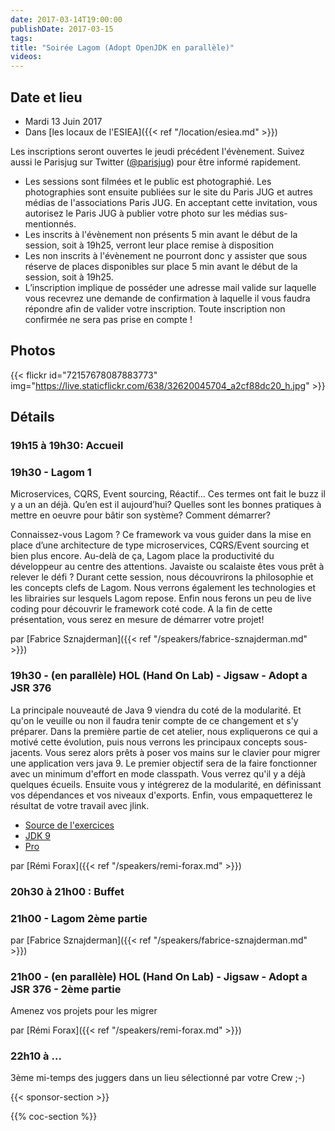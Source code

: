 ```yaml
---
date: 2017-03-14T19:00:00
publishDate: 2017-03-15
tags:
title: "Soirée Lagom (Adopt OpenJDK en parallèle)"
videos:
---
```


## Date et lieu

- Mardi 13 Juin 2017
- Dans [les locaux de l'ESIEA]({{< ref "/location/esiea.md" >}})

Les inscriptions seront ouvertes le jeudi précédent l'évènement. Suivez aussi le Parisjug sur Twitter ([@parisjug](https://twitter.com/parisjug)) pour être informé rapidement.
- Les sessions sont filmées et le public est photographié. Les photographies sont ensuite publiées sur le site du Paris JUG et autres médias de l'associations Paris JUG. En acceptant cette invitation, vous autorisez le Paris JUG à publier votre photo sur les médias sus-mentionnés.
- Les inscrits à l'évènement non présents 5 min avant le début de la session, soit à 19h25, verront leur place remise à disposition
- Les non inscrits à l'évènement ne pourront donc y assister que sous réserve de places disponibles sur place 5 min avant le début de la session, soit à 19h25.
- L’inscription implique de posséder une adresse mail valide sur laquelle vous recevrez une demande de confirmation à laquelle il vous faudra répondre afin de valider votre inscription. Toute inscription non confirmée ne sera pas prise en compte !


## Photos

{{< flickr id="72157678087883773" img="https://live.staticflickr.com/638/32620045704_a2cf88dc20_h.jpg" >}}

## Détails

### 19h15 à 19h30: Accueil

### 19h30 - Lagom 1

Microservices, CQRS, Event sourcing, Réactif… Ces termes ont fait le buzz il y a un an déjà. Qu’en est il aujourd’hui? Quelles sont les bonnes pratiques à mettre en oeuvre pour bâtir son système? Comment démarrer?

Connaissez-vous Lagom ? Ce framework va vous guider dans la mise en place d’une architecture de type microservices, CQRS/Event sourcing et bien plus encore. Au-delà de ça, Lagom place la productivité du développeur au centre des attentions.
Javaiste ou scalaiste êtes vous prêt à relever le défi ?
Durant cette session, nous découvrirons la philosophie et les concepts clefs de Lagom. Nous verrons également les technologies et les librairies sur lesquels Lagom repose.
Enfin nous ferons un peu de live coding pour découvrir le framework coté code.
A la fin de cette présentation, vous serez en mesure de démarrer votre projet!

par [Fabrice Sznajderman]({{< ref "/speakers/fabrice-sznajderman.md" >}})

### 19h30 - (en parallèle) HOL (Hand On Lab) - Jigsaw - Adopt a JSR 376

La principale nouveauté de Java 9 viendra du coté de la modularité. Et qu'on le veuille ou non il faudra tenir compte de ce changement et s'y préparer.
Dans la première partie de cet atelier, nous expliquerons ce qui a motivé cette évolution, puis nous verrons les principaux concepts sous-jacents. Vous serez alors prêts à poser vos mains sur le clavier pour migrer une application vers java 9.
Le premier objectif sera de la faire fonctionner avec un minimum d'effort en mode classpath. Vous verrez qu'il y a déjà quelques écueils. Ensuite vous y intégrerez de la modularité, en définissant vos dépendances et vos niveaux d'exports. Enfin, vous empaquetterez le résultat de votre travail avec jlink.

- [Source de l'exercices](https://github.com/forax/snowcamp-demo)
- [JDK 9](https://jdk9.java.net/download/)
- [Pro](https://github.com/forax/pro/releases)

par [Rémi Forax]({{< ref "/speakers/remi-forax.md" >}})


### 20h30 à 21h00 : Buffet


### 21h00 - Lagom 2ème partie

par [Fabrice Sznajderman]({{< ref "/speakers/fabrice-sznajderman.md" >}})

### 21h00 - (en parallèle) HOL (Hand On Lab) - Jigsaw - Adopt a JSR 376 - 2ème partie

Amenez vos projets pour les migrer

par [Rémi Forax]({{< ref "/speakers/remi-forax.md" >}})

### 22h10 à ...

3ème mi-temps des juggers dans un lieu sélectionné par votre Crew ;-)

{{< sponsor-section >}}

{{% coc-section %}}
